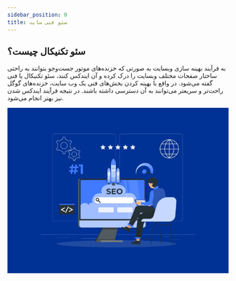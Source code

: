 ```yaml
---
sidebar_position: 0
title: سئو فنی سایت
---
```

## سئو تکنیکال چیست؟

به فرآیند بهینه سازی وبسایت به صورتی که خزنده‌های موتور جست‌وجو بتوانند به راحتی ساختار صفحات مختلف وبسایت را درک کرده و آن ایندکس کنند، سئو تکنیکال یا فنی گفته می‌شود. در واقع با بهینه کردن بخش‌های فنی یک وب سایت، خزنده‌های گوگل راحت‌تر و سریعتر می‌توانند به آن دسترسی داشته باشند. در نتیجه فرآیند ایندکس شدن نیز بهتر انجام می‌شود.

![سئو فنی سایت](./technical-seo.jpg)